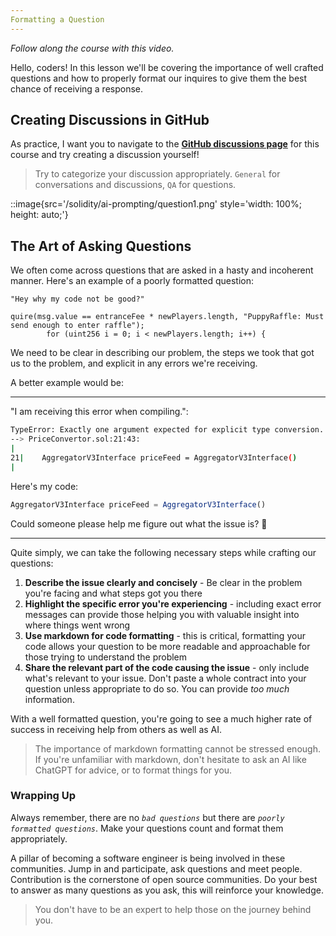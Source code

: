 ```yaml
---
Formatting a Question
---
```


_Follow along the course with this video._

Hello, coders! In this lesson we'll be covering the importance of well crafted questions and how to properly format our inquires to give them the best chance of receiving a response.

## Creating Discussions in GitHub

As practice, I want you to navigate to the [**GitHub discussions page**](https://github.com/Cyfrin/foundry-full-course-f23/discussions) for this course and try creating a discussion yourself!

> Try to categorize your discussion appropriately. `General` for conversations and discussions, `QA` for questions.

::image{src='/solidity/ai-prompting/question1.png' style='width: 100%; height: auto;'}

## The Art of Asking Questions

We often come across questions that are asked in a hasty and incoherent manner. Here's an example of a poorly formatted question:

```
"Hey why my code not be good?"

quire(msg.value == entranceFee * newPlayers.length, "PuppyRaffle: Must send enough to enter raffle");
        for (uint256 i = 0; i < newPlayers.length; i++) {
```

We need to be clear in describing our problem, the steps we took that got us to the problem, and explicit in any errors we're receiving.

A better example would be:

---

"I am receiving this error when compiling.":

```bash
TypeError: Exactly one argument expected for explicit type conversion.
--> PriceConvertor.sol:21:43:
|
21|    AggregatorV3Interface priceFeed = AggregatorV3Interface()
|
```

Here's my code:

```js
AggregatorV3Interface priceFeed = AggregatorV3Interface()
```

Could someone please help me figure out what the issue is? 🙏

---

Quite simply, we can take the following necessary steps while crafting our questions:

1. **Describe the issue clearly and concisely** - Be clear in the problem you're facing and what steps got you there
2. **Highlight the specific error you're experiencing** - including exact error messages can provide those helping you with valuable insight into where things went wrong
3. **Use markdown for code formatting** - this is critical, formatting your code allows your question to be more readable and approachable for those trying to understand the problem
4. **Share the relevant part of the code causing the issue** - only include what's relevant to your issue. Don't paste a whole contract into your question unless appropriate to do so. You can provide _too much_ information.

With a well formatted question, you're going to see a much higher rate of success in receiving help from others as well as AI.

> The importance of markdown formatting cannot be stressed enough. If you're unfamiliar with markdown, don't hesitate to ask an AI like ChatGPT for advice, or to format things for you.

### Wrapping Up

Always remember, there are no _`bad questions`_ but there are _`poorly formatted questions`_. Make your questions count and format them appropriately.

A pillar of becoming a software engineer is being involved in these communities. Jump in and participate, ask questions and meet people. Contribution is the cornerstone of open source communities. Do your best to answer as many questions as you ask, this will reinforce your knowledge.

> You don't have to be an expert to help those on the journey behind you.
